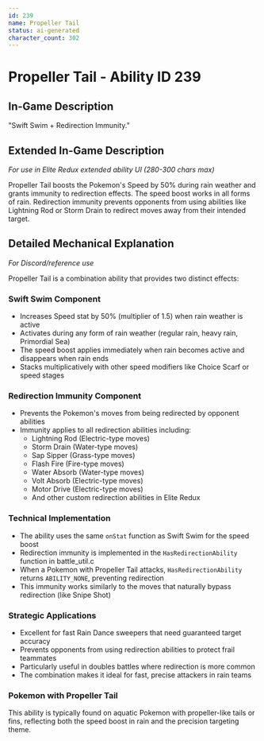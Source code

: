 ```yaml
---
id: 239
name: Propeller Tail
status: ai-generated
character_count: 302
---
```


# Propeller Tail - Ability ID 239

## In-Game Description
"Swift Swim + Redirection Immunity."

## Extended In-Game Description
*For use in Elite Redux extended ability UI (280-300 chars max)*

Propeller Tail boosts the Pokemon's Speed by 50% during rain weather and grants immunity to redirection effects. The speed boost works in all forms of rain. Redirection immunity prevents opponents from using abilities like Lightning Rod or Storm Drain to redirect moves away from their intended target.

## Detailed Mechanical Explanation
*For Discord/reference use*

Propeller Tail is a combination ability that provides two distinct effects:

### Swift Swim Component
- Increases Speed stat by 50% (multiplier of 1.5) when rain weather is active
- Activates during any form of rain weather (regular rain, heavy rain, Primordial Sea)
- The speed boost applies immediately when rain becomes active and disappears when rain ends
- Stacks multiplicatively with other speed modifiers like Choice Scarf or speed stages

### Redirection Immunity Component
- Prevents the Pokemon's moves from being redirected by opponent abilities
- Immunity applies to all redirection abilities including:
  - Lightning Rod (Electric-type moves)
  - Storm Drain (Water-type moves)
  - Sap Sipper (Grass-type moves)
  - Flash Fire (Fire-type moves)
  - Water Absorb (Water-type moves)
  - Volt Absorb (Electric-type moves)
  - Motor Drive (Electric-type moves)
  - And other custom redirection abilities in Elite Redux

### Technical Implementation
- The ability uses the same `onStat` function as Swift Swim for the speed boost
- Redirection immunity is implemented in the `HasRedirectionAbility` function in battle_util.c
- When a Pokemon with Propeller Tail attacks, `HasRedirectionAbility` returns `ABILITY_NONE`, preventing redirection
- This immunity works similarly to the moves that naturally bypass redirection (like Snipe Shot)

### Strategic Applications
- Excellent for fast Rain Dance sweepers that need guaranteed target accuracy
- Prevents opponents from using redirection abilities to protect frail teammates
- Particularly useful in doubles battles where redirection is more common
- The combination makes it ideal for fast, precise attackers in rain teams

### Pokemon with Propeller Tail
This ability is typically found on aquatic Pokemon with propeller-like tails or fins, reflecting both the speed boost in rain and the precision targeting theme.